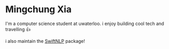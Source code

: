 # Mingchung Xia

I'm a computer science student at uwaterloo. i enjoy building cool tech and travelling 👍

i also maintain the [SwiftNLP](https://git.uwaterloo.ca/jrwallace/swiftnlp) package!
